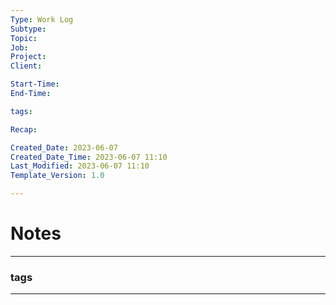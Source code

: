 ```yaml
---
Type: Work Log
Subtype: 
Topic: 
Job: 
Project: 
Client: 

Start-Time: 
End-Time: 

tags: 

Recap:

Created_Date: 2023-06-07
Created_Date_Time: 2023-06-07 11:10
Last_Modified: 2023-06-07 11:10
Template_Version: 1.0

---
```

# Notes
---






### tags
---
